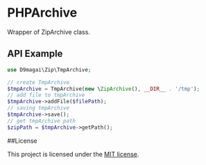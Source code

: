 # PHPArchive

Wrapper of ZipArchive class.

## API Example

```php
use D9magai\Zip\TmpArchive;

// create TmpArchive
$tmpArchive = TmpArchive(new \ZipArchive(), __DIR__ . '/tmp');
// add file to tmpArchive
$tmpArchive->addFile($filePath);
// saving tmpArchive
$tmpArchive->save();
// get tmpArchive path
$zipPath = $tmpArchive->getPath();
```


##License

This project is licensed under the [MIT license](http://opensource.org/licenses/MIT).
